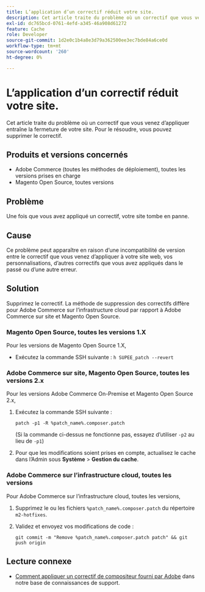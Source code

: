 ```yaml
---
title: L’application d’un correctif réduit votre site.
description: Cet article traite du problème où un correctif que vous venez d’appliquer entraîne la fermeture de votre site. Pour le résoudre, vous pouvez supprimer le correctif.
exl-id: dc765bcd-0761-4efd-a345-46a908d61272
feature: Cache
role: Developer
source-git-commit: 1d2e0c1b4a8e3d79a362500ee3ec7bde84a6ce0d
workflow-type: tm+mt
source-wordcount: '260'
ht-degree: 0%

---
```


# L’application d’un correctif réduit votre site.

Cet article traite du problème où un correctif que vous venez d’appliquer entraîne la fermeture de votre site. Pour le résoudre, vous pouvez supprimer le correctif.

## Produits et versions concernés

* Adobe Commerce (toutes les méthodes de déploiement), toutes les versions prises en charge
* Magento Open Source, toutes versions

## Problème

Une fois que vous avez appliqué un correctif, votre site tombe en panne.

## Cause

Ce problème peut apparaître en raison d’une incompatibilité de version entre le correctif que vous venez d’appliquer à votre site web, vos personnalisations, d’autres correctifs que vous avez appliqués dans le passé ou d’une autre erreur.

## Solution

Supprimez le correctif. La méthode de suppression des correctifs diffère pour Adobe Commerce sur l’infrastructure cloud par rapport à Adobe Commerce sur site et Magento Open Source.

### Magento Open Source, toutes les versions 1.X

Pour les versions de Magento Open Source 1.X,

* Exécutez la commande SSH suivante : `h SUPEE_patch --revert `

### Adobe Commerce sur site, Magento Open Source, toutes les versions 2.x

Pour les versions Adobe Commerce On-Premise et Magento Open Source 2.x,

1. Exécutez la commande SSH suivante :

   ```
   patch -p1 -R %patch_name%.composer.patch
   ```

   (Si la commande ci-dessus ne fonctionne pas, essayez d’utiliser `-p2` au lieu de `-p1`)

1. Pour que les modifications soient prises en compte, actualisez le cache dans l’Admin sous **Système** > **Gestion du cache**.

### Adobe Commerce sur l’infrastructure cloud, toutes les versions

Pour Adobe Commerce sur l’infrastructure cloud, toutes les versions,

1. Supprimez le ou les fichiers `%patch_name%.composer.patch` du répertoire `m2-hotfixes`.
1. Validez et envoyez vos modifications de code :

   ```
   git commit -m "Remove %patch_name%.composer.patch patch" && git push origin
   ```

## Lecture connexe

* [Comment appliquer un correctif de compositeur fourni par Adobe](/help/how-to/general/how-to-apply-a-composer-patch-provided-by-magento.md) dans notre base de connaissances de support.
